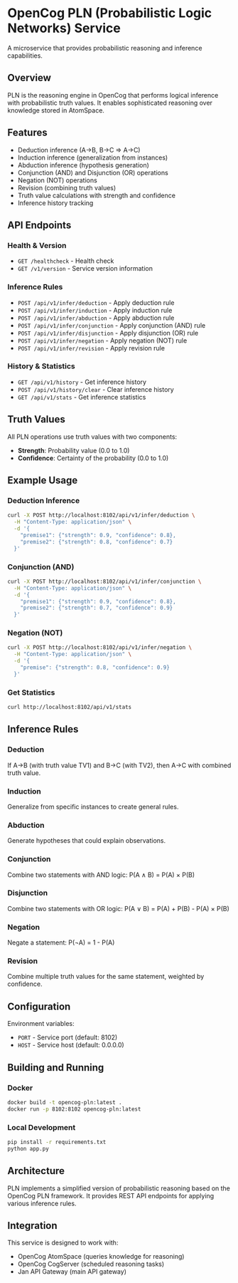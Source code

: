 # OpenCog PLN (Probabilistic Logic Networks) Service

A microservice that provides probabilistic reasoning and inference capabilities.

## Overview

PLN is the reasoning engine in OpenCog that performs logical inference with probabilistic truth values. It enables sophisticated reasoning over knowledge stored in AtomSpace.

## Features

- Deduction inference (A→B, B→C ⇒ A→C)
- Induction inference (generalization from instances)
- Abduction inference (hypothesis generation)
- Conjunction (AND) and Disjunction (OR) operations
- Negation (NOT) operations
- Revision (combining truth values)
- Truth value calculations with strength and confidence
- Inference history tracking

## API Endpoints

### Health & Version
- `GET /healthcheck` - Health check
- `GET /v1/version` - Service version information

### Inference Rules
- `POST /api/v1/infer/deduction` - Apply deduction rule
- `POST /api/v1/infer/induction` - Apply induction rule
- `POST /api/v1/infer/abduction` - Apply abduction rule
- `POST /api/v1/infer/conjunction` - Apply conjunction (AND) rule
- `POST /api/v1/infer/disjunction` - Apply disjunction (OR) rule
- `POST /api/v1/infer/negation` - Apply negation (NOT) rule
- `POST /api/v1/infer/revision` - Apply revision rule

### History & Statistics
- `GET /api/v1/history` - Get inference history
- `POST /api/v1/history/clear` - Clear inference history
- `GET /api/v1/stats` - Get inference statistics

## Truth Values

All PLN operations use truth values with two components:
- **Strength**: Probability value (0.0 to 1.0)
- **Confidence**: Certainty of the probability (0.0 to 1.0)

## Example Usage

### Deduction Inference
```bash
curl -X POST http://localhost:8102/api/v1/infer/deduction \
  -H "Content-Type: application/json" \
  -d '{
    "premise1": {"strength": 0.9, "confidence": 0.8},
    "premise2": {"strength": 0.8, "confidence": 0.7}
  }'
```

### Conjunction (AND)
```bash
curl -X POST http://localhost:8102/api/v1/infer/conjunction \
  -H "Content-Type: application/json" \
  -d '{
    "premise1": {"strength": 0.9, "confidence": 0.8},
    "premise2": {"strength": 0.7, "confidence": 0.9}
  }'
```

### Negation (NOT)
```bash
curl -X POST http://localhost:8102/api/v1/infer/negation \
  -H "Content-Type: application/json" \
  -d '{
    "premise": {"strength": 0.8, "confidence": 0.9}
  }'
```

### Get Statistics
```bash
curl http://localhost:8102/api/v1/stats
```

## Inference Rules

### Deduction
If A→B (with truth value TV1) and B→C (with TV2), then A→C with combined truth value.

### Induction
Generalize from specific instances to create general rules.

### Abduction
Generate hypotheses that could explain observations.

### Conjunction
Combine two statements with AND logic: P(A ∧ B) = P(A) × P(B)

### Disjunction
Combine two statements with OR logic: P(A ∨ B) = P(A) + P(B) - P(A) × P(B)

### Negation
Negate a statement: P(¬A) = 1 - P(A)

### Revision
Combine multiple truth values for the same statement, weighted by confidence.

## Configuration

Environment variables:
- `PORT` - Service port (default: 8102)
- `HOST` - Service host (default: 0.0.0.0)

## Building and Running

### Docker
```bash
docker build -t opencog-pln:latest .
docker run -p 8102:8102 opencog-pln:latest
```

### Local Development
```bash
pip install -r requirements.txt
python app.py
```

## Architecture

PLN implements a simplified version of probabilistic reasoning based on the OpenCog PLN framework. It provides REST API endpoints for applying various inference rules.

## Integration

This service is designed to work with:
- OpenCog AtomSpace (queries knowledge for reasoning)
- OpenCog CogServer (scheduled reasoning tasks)
- Jan API Gateway (main API gateway)
